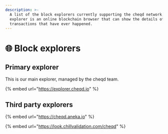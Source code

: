 ```yaml
---
description: >-
  A list of the block explorers currently supporting the cheqd network. A block
  explorer is an online blockchain browser that can show the details of all
  transactions that have ever happened.
---
```


# 🌐 Block explorers

## Primary explorer

This is our main explorer, managed by the cheqd team.&#x20;

{% embed url="https://explorer.cheqd.io" %}

## Third party explorers

{% embed url="https://cheqd.aneka.io" %}

{% embed url="https://look.chillvalidation.com/cheqd" %}
